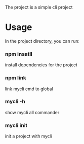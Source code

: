 The project is a simple cli project

# Usage
In the project directory, you can run:
### npm insatll
install dependencies for the project

### npm link
link mycli cmd to global

### mycli -h
show mycli all commander

### mycli init
init a project with mycli
